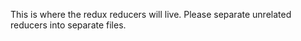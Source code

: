 This is where the redux reducers will live. Please separate unrelated reducers into separate files. 